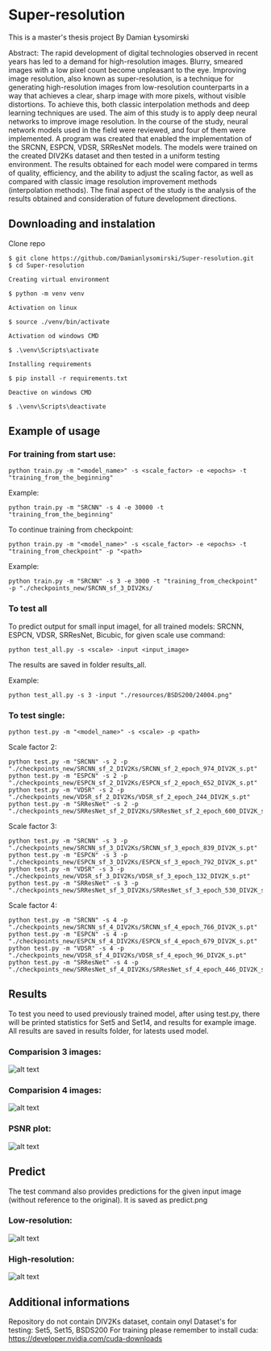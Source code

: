 # Super-resolution

This is a master's thesis project
By Damian Łysomirski

Abstract:
The rapid development of digital technologies observed in recent years has led to a demand for high-resolution images. Blurry, smeared images with a low pixel count become unpleasant to the eye. Improving image resolution, also known as super-resolution, is a technique for generating high-resolution images from low-resolution counterparts in a way that achieves a clear, sharp image with more pixels, without visible distortions. To achieve this, both classic interpolation methods and deep learning techniques are used. The aim of this study is to apply deep neural networks to improve image resolution. In the course of the study, neural network models used in the field were reviewed, and four of them were implemented. A program was created that enabled the implementation of the SRCNN, ESPCN, VDSR, SRResNet models. The models were trained on the created DIV2Ks dataset and then tested in a uniform testing environment. The results obtained for each model were compared in terms of quality, efficiency, and the ability to adjust the scaling factor, as well as compared with classic image resolution improvement methods (interpolation methods). The final aspect of the study is the analysis of the results obtained and consideration of future development directions.

## Downloading and instalation
Clone repo
```
$ git clone https://github.com/Damianlysomirski/Super-resolution.git
$ cd Super-resolution

Creating virtual environment

$ python -m venv venv 

Activation on linux

$ source ./venv/bin/activate

Activation od windows CMD

$ .\venv\Scripts\activate

Installing requirements

$ pip install -r requirements.txt

Deactive on windows CMD

$ .\venv\Scripts\deactivate
``` 

## Example of usage

### For training from start use:
``` 
python train.py -m "<model_name>" -s <scale_factor> -e <epochs> -t "training_from_the_beginning"
``` 
Example: 
``` 
python train.py -m "SRCNN" -s 4 -e 30000 -t "training_from_the_beginning"
``` 
To continue training from checkpoint:
``` 
python train.py -m "<model_name>" -s <scale_factor> -e <epochs> -t "training_from_checkpoint" -p "<path>
``` 
Example:
``` 
python train.py -m "SRCNN" -s 3 -e 3000 -t "training_from_checkpoint" -p "./checkpoints_new/SRCNN_sf_3_DIV2Ks/
```
### To test all
To predict output for small input imagel, for all trained models: SRCNN, ESPCN, VDSR, SRResNet, Bicubic, for given scale use command:

``` 
python test_all.py -s <scale> -input <input_image>
``` 

The results are saved in folder results_all.

Example:
``` 
python test_all.py -s 3 -input "./resources/BSDS200/24004.png"
```

### To test single:
``` 
python test.py -m "<model_name>" -s <scale> -p <path>
``` 

Scale factor 2:
``` 
python test.py -m "SRCNN" -s 2 -p "./checkpoints_new/SRCNN_sf_2_DIV2Ks/SRCNN_sf_2_epoch_974_DIV2K_s.pt"
python test.py -m "ESPCN" -s 2 -p "./checkpoints_new/ESPCN_sf_2_DIV2Ks/ESPCN_sf_2_epoch_652_DIV2K_s.pt"
python test.py -m "VDSR" -s 2 -p "./checkpoints_new/VDSR_sf_2_DIV2Ks/VDSR_sf_2_epoch_244_DIV2K_s.pt"
python test.py -m "SRResNet" -s 2 -p "./checkpoints_new/SRResNet_sf_2_DIV2Ks/SRResNet_sf_2_epoch_600_DIV2K_s.pt
``` 
Scale factor 3:
``` 
python test.py -m "SRCNN" -s 3 -p "./checkpoints_new/SRCNN_sf_3_DIV2Ks/SRCNN_sf_3_epoch_839_DIV2K_s.pt"
python test.py -m "ESPCN" -s 3 -p "./checkpoints_new/ESPCN_sf_3_DIV2Ks/ESPCN_sf_3_epoch_792_DIV2K_s.pt"
python test.py -m "VDSR" -s 3 -p "./checkpoints_new/VDSR_sf_3_DIV2Ks/VDSR_sf_3_epoch_132_DIV2K_s.pt"
python test.py -m "SRResNet" -s 3 -p "./checkpoints_new/SRResNet_sf_3_DIV2Ks/SRResNet_sf_3_epoch_530_DIV2K_s.pt"
``` 
Scale factor 4:
``` 
python test.py -m "SRCNN" -s 4 -p "./checkpoints_new/SRCNN_sf_4_DIV2Ks/SRCNN_sf_4_epoch_766_DIV2K_s.pt"
python test.py -m "ESPCN" -s 4 -p "./checkpoints_new/ESPCN_sf_4_DIV2Ks/ESPCN_sf_4_epoch_679_DIV2K_s.pt"
python test.py -m "VDSR" -s 4 -p "./checkpoints_new/VDSR_sf_4_DIV2Ks/VDSR_sf_4_epoch_96_DIV2K_s.pt"
python test.py -m "SRResNet" -s 4 -p "./checkpoints_new/SRResNet_sf_4_DIV2Ks/SRResNet_sf_4_epoch_446_DIV2K_s.pt"
``` 


## Results
To test you need to used previously trained model, after using test.py, 
there will be printed statistics for Set5 and Set14, and results for example image.
All results are saved in results folder, for latests used model.

### Comparision 3 images:
![alt text](./results/comparison_3_images.png)

### Comparision 4 images:
![alt text](./results/comparison_4_images.png)

### PSNR plot:
![alt text](./results/psnr_plot.png)

## Predict
The test command also provides predictions for the given input image (without reference to the original).
It is saved as predict.png

### Low-resolution:
![alt text](./resources/BSDS200/24004.png)

### High-resolution:
![alt text](predict.png)

## Additional informations
Repository do not contain DIV2Ks dataset, contain onyl Dataset's for testing: Set5, Set15, BSDS200
For training please remember to install cuda:
https://developer.nvidia.com/cuda-downloads 

